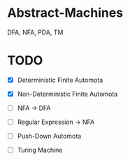# Abstract-Machines
DFA, NFA, PDA, TM
# TODO 
- [x] Deterministic Finite Automota  
- [x] Non-Deterministic Finite Automota  
- [ ] NFA -> DFA  
- [ ] Regular Expression -> NFA  
- [ ] Push-Down Automota  
- [ ] Turing Machine  



